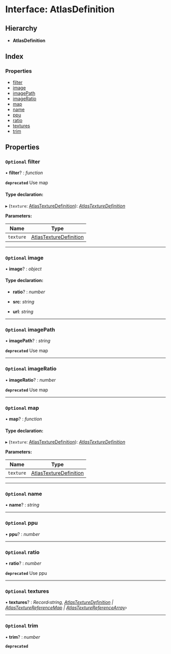 
# Interface: AtlasDefinition

## Hierarchy

* **AtlasDefinition**

## Index

### Properties

* [filter](/api/interfaces/atlasdefinition#optional-filter)
* [image](/api/interfaces/atlasdefinition#optional-image)
* [imagePath](/api/interfaces/atlasdefinition#optional-imagepath)
* [imageRatio](/api/interfaces/atlasdefinition#optional-imageratio)
* [map](/api/interfaces/atlasdefinition#optional-map)
* [name](/api/interfaces/atlasdefinition#optional-name)
* [ppu](/api/interfaces/atlasdefinition#optional-ppu)
* [ratio](/api/interfaces/atlasdefinition#optional-ratio)
* [textures](/api/interfaces/atlasdefinition#optional-textures)
* [trim](/api/interfaces/atlasdefinition#optional-trim)

## Properties

### `Optional` filter

• **filter**? : *function*

**`deprecated`** Use map

#### Type declaration:

▸ (`texture`: [AtlasTextureDefinition](/api/interfaces/atlastexturedefinition)): *[AtlasTextureDefinition](/api/interfaces/atlastexturedefinition)*

**Parameters:**

Name | Type |
------ | ------ |
`texture` | [AtlasTextureDefinition](/api/interfaces/atlastexturedefinition) |

___

### `Optional` image

• **image**? : *object*

#### Type declaration:

* **ratio**? : *number*

* **src**: *string*

* **url**: *string*

___

### `Optional` imagePath

• **imagePath**? : *string*

**`deprecated`** Use map

___

### `Optional` imageRatio

• **imageRatio**? : *number*

**`deprecated`** Use map

___

### `Optional` map

• **map**? : *function*

#### Type declaration:

▸ (`texture`: [AtlasTextureDefinition](/api/interfaces/atlastexturedefinition)): *[AtlasTextureDefinition](/api/interfaces/atlastexturedefinition)*

**Parameters:**

Name | Type |
------ | ------ |
`texture` | [AtlasTextureDefinition](/api/interfaces/atlastexturedefinition) |

___

### `Optional` name

• **name**? : *string*

___

### `Optional` ppu

• **ppu**? : *number*

___

### `Optional` ratio

• **ratio**? : *number*

**`deprecated`** Use ppu

___

### `Optional` textures

• **textures**? : *Record‹string, [AtlasTextureDefinition](/api/interfaces/atlastexturedefinition) | [AtlasTextureReferenceMap](/api/globals#atlastexturereferencemap) | [AtlasTextureReferenceArray](/api/globals#atlastexturereferencearray)›*

___

### `Optional` trim

• **trim**? : *number*

**`deprecated`**
